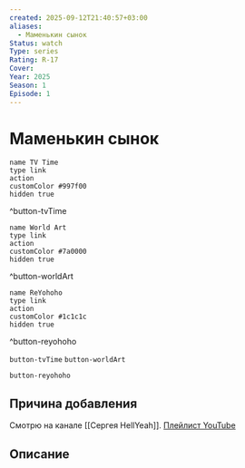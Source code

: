 ```yaml
---
created: 2025-09-12T21:40:57+03:00
aliases:
  - Маменькин сынок
Status: watch
Type: series
Rating: R-17
Cover:
Year: 2025
Season: 1
Episode: 1
---
```


# Маменькин сынок




```button
name TV Time
type link
action 
customColor #997f00
hidden true
```
^button-tvTime

```button
name World Art
type link
action 
customColor #7a0000
hidden true
```
^button-worldArt

```button
name ReYohoho
type link
action 
customColor #1c1c1c
hidden true
```
^button-reyohoho



`button-tvTime` `button-worldArt`

`button-reyohoho`

## Причина добавления

Смотрю на канале [[Сергея HellYeah]]. [Плейлист YouTube](https://youtube.com/playlist?list=PL09Pdb63jCWCmGS_kL5_OVjfSOxwF7kE0)


## Описание



